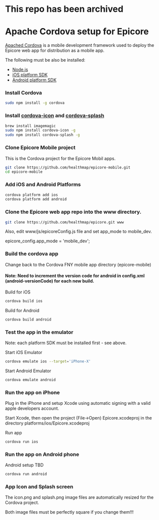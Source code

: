 # This repo has been archived

# Apache Cordova setup for Epicore

[Apached Cordova](https://cordova.apache.org/) is a mobile development framework used to deploy the Epicore web app for distribution as a mobile app.

The following must be also be installed:
- [Node.js](https://nodejs.org/)
- [iOS platform SDK](https://cordova.apache.org/docs/en/latest/guide/platforms/ios/index.html#requirements-and-support)
- [Android platform SDK](https://cordova.apache.org/docs/en/latest/guide/platforms/android/index.html#requirements-and-support)


### Install Cordova

```sh
sudo npm install -g cordova

```


### Install [cordova-icon](https://github.com/AlexDisler/cordova-icon) and [cordova-splash](https://github.com/AlexDisler/cordova-splash)

```sh
brew install imagemagic
sudo npm install cordova-icon -g
sudo npm install cordova-splash -g

```


### Clone Epicore Mobile project

This is the Cordova project for the Epicore Mobil apps.

```sh
git clone https://github.com/healthmap/epicore-mobile.git
cd epicore-mobile

```


### Add iOS and Android Platforms

```sh
cordova platform add ios
cordova platform add android
```

### Clone the Epicore web app repo into the www directory.

```sh
git clone https://github.com/healthmap/epicore.git www

```

Also, edit www/js/epicoreConfig.js file and set app_mode to mobile_dev.

epicore_config.app_mode = 'mobile_dev';

### Build the cordova app

Change back to the Cordova FNY mobile app directory (epicore-mobile)

#### Note: Need to increment the version code for android in config.xml (android-versionCode) for each new build.

Build for iOS
```sh
cordova build ios

```

Build for Android
```sh
cordova build android

```


### Test the app in the emulator

Note: each platform SDK must be installed first - see above.

Start iOS Emulator
```sh
cordova emulate ios --target='iPhone-X'

```

Start Android Emulator
```sh
cordova emulate android

```


### Run the app on iPhone

Plug in the iPhone and setup Xcode using automatic signing with a valid apple developers account.

Start Xcode, then open the project (File->Open) Epicore.xcodeproj in the directory platforms/ios/Epicore.xcodeproj

Run app
```sh
cordova run ios

```

### Run the app on Android phone

Android setup TBD

```sh
cordova run android

```

### App Icon and Splash screen

The icon.png and splash.png image files are automatically resized for the Cordova project.

Both image files must be perfectly square if you change them!!!
